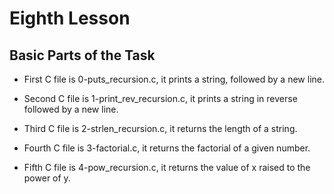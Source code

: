 # Eighth Lesson

## Basic Parts of the Task

- First C file is 0-puts_recursion.c, it prints a string, followed by a new line.

- Second C file is 1-print_rev_recursion.c, it prints a string in reverse followed by a new line.

- Third C file is 2-strlen_recursion.c, it returns the length of a string.

- Fourth C file is 3-factorial.c, it returns the factorial of a given number.

- Fifth C file is 4-pow_recursion.c, it returns the value of x raised to the power of y.
